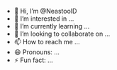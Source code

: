 - 👋 Hi, I’m @NeastooID
- 👀 I’m interested in ...
- 🌱 I’m currently learning ...
- 💞️ I’m looking to collaborate on ...
- 📫 How to reach me ...
- 😄 Pronouns: ...
- ⚡ Fun fact: ...

<!---
NeastooID/NeastooID is a ✨ special ✨ repository because its `README.md` (this file) appears on your GitHub profile.
You can click the Preview link to take a look at your changes.
--->
